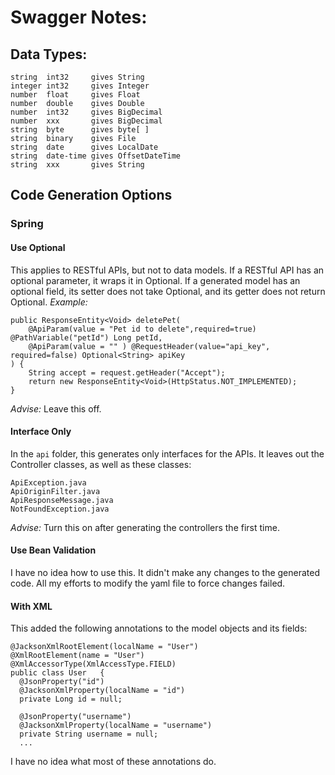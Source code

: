 # Swagger Notes:
## Data Types:
    string  int32     gives String
    integer int32     gives Integer
    number  float     gives Float
    number  double    gives Double
    number  int32     gives BigDecimal
    number  xxx       gives BigDecimal
    string  byte      gives byte[ ]
    string  binary    gives File
    string  date      gives LocalDate
    string  date-time gives OffsetDateTime
    string  xxx       gives String
## Code Generation Options
### Spring
#### Use Optional
This applies to RESTful APIs, but not to data models. If a RESTful API has an optional parameter, it wraps it in Optional. If a generated model has an optional field, its setter does not take Optional, and its getter does not return Optional.
*Example:*

    public ResponseEntity<Void> deletePet(
        @ApiParam(value = "Pet id to delete",required=true) @PathVariable("petId") Long petId,
        @ApiParam(value = "" ) @RequestHeader(value="api_key", required=false) Optional<String> apiKey
    ) {
        String accept = request.getHeader("Accept");
        return new ResponseEntity<Void>(HttpStatus.NOT_IMPLEMENTED);
    }

*Advise:* Leave this off.
#### Interface Only
In the `api` folder, this generates only interfaces for the APIs. It leaves out the Controller classes, as well as these classes:

    ApiException.java
    ApiOriginFilter.java
    ApiResponseMessage.java
    NotFoundException.java
*Advise:* Turn this on after generating the controllers the first time.
#### Use Bean Validation
I have no idea how to use this. It didn't make any changes to the generated code. All my efforts to modify the yaml file to force changes failed.
#### With XML
This added the following annotations to the model objects and its fields:

	@JacksonXmlRootElement(localName = "User")
	@XmlRootElement(name = "User")
	@XmlAccessorType(XmlAccessType.FIELD)
	public class User   {
	  @JsonProperty("id")
	  @JacksonXmlProperty(localName = "id")
	  private Long id = null;
	
	  @JsonProperty("username")
	  @JacksonXmlProperty(localName = "username")
	  private String username = null;
	  ...
I have no idea what most of these annotations do.
